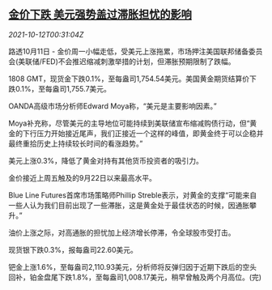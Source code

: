 <!--1634000462000-->
[金价下跌 美元强势盖过滞胀担忧的影响](https://cn.reuters.com/article/precious-metals-1011-mon-idCNKBS2H2014)
------

<div><i>2021-10-12T00:31:04Z</i></div><p>路透10月11日 - 金价周一小幅走低，受美元上涨拖累，市场押注美国联邦储备委员会(美联储/FED)不会推迟缩减刺激举措的计划，但滞胀预期限制了跌幅。</p><p>1808 GMT，现货金下跌0.1%，至每盎司1,754.54美元。美国黄金期货结算价下跌0.1%，至每盎司1,755.7美元。</p><p>OANDA高级市场分析师Edward Moya称，“美元是主要影响因素。”</p><p>Moya补充称，尽管美元的主导地位可能持续到美联储宣布缩减购债行动，但“黄金的下行压力开始接近尾声，我们正接近一个这样的峰值，即黄金终于可以企稳并最终重拾历史上持续较长时间的看涨趋势。”</p><p>美元上涨0.3%，降低了黄金对持有其他货币投资者的吸引力。</p><p>金价接近上周五触及的9月22日以来最高水平。</p><p>Blue Line Futures首席市场策略师Phillip Streble表示，对黄金的支撑“可能来自一些人认为我们目前出现了一些滞胀，这是黄金处于最佳状态的时候，因通胀攀升。”</p><p>油价上涨之际，对高通胀的担忧加上经济增长停滞，令全球股市受打击。</p><p>现货银下跌0.3%，报每盎司22.60美元。</p><p>钯金上涨1.6%，至每盎司2,110.93美元，分析师将反弹归因于近期下跌后的空头回补，铂金盘尾下跌1.8%，至每盎司1,008.17美元，稍早曾触及两个月高位。(完)</p>
